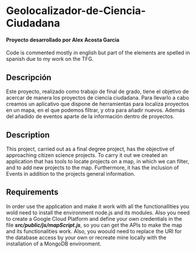 # Geolocalizador-de-Ciencia-Ciudadana
#### Proyecto desarrollado por **Alex Acosta Garcia**
Code is commented mostly in english but part of the elements are spelled in spanish due to my work on the TFG.

## Descripción
Este proyecto, realizado como trabajo de final de grado, tiene el objetivo de acercar de manera los proyectos de ciencia ciudadana. Para llevarlo a cabo creamos un aplicativo que dispone de herramientas para localiza proyectos en un mapa, en el que podemos filtrar, y otra para añadir nuevos. Además del añadido de eventos aparte de la información dentro de proyectos.

## Description
This project, carried out as a final degree project, has the objective of approaching citizen science projects. To carry it out we created an application that has tools to locate projects on a map, in which we can filter, and to add new projects to the map. Furthermore, it has the inclusion of Events in addition to the projects general information.

## Requirements
In order use the application and make it work with all the functionallities you wold need to install the environment node.js and its modules. Also you need to create a Google Cloud Platform and define your own credentials in the file ***src/public/js/mapScript.js***, so you can get the APIs to make the map and its functionalities work. 
Also, you woould need to replace the URI for the database access by your own or recreate mine locally with the installation of a MongoDB environment.
